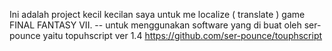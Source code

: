 Ini adalah project kecil kecilan saya untuk me localize ( translate ) game FINAL FANTASY VII.
  --  untuk menggunakan software yang di buat oleh ser-pounce yaitu topuhscript ver 1.4
     https://github.com/ser-pounce/touphscript
